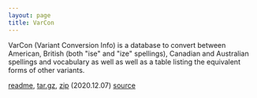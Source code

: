 ```yaml
---
layout: page
title: VarCon
---
```


VarCon (Variant Conversion Info) is a database to convert between
American, British (both "ise" and "ize" spellings), Canadian and
Australian spellings and vocabulary as well as well as a table listing
the equivalent forms of other variants.

<a href="/varcon-readme">readme</a>,
<a href="http://downloads.sourceforge.net/wordlist/varcon-2020.12.07.tar.gz">tar.gz</a>,
<a href="http://downloads.sourceforge.net/wordlist/varcon-2020.12.07.zip">zip</a>
(2020.12.07)
[source](http://github.com/en-wl/wordlist)        

